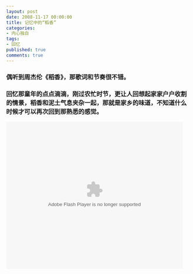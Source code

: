 ```yaml
---
layout: post
date: 2008-11-17 00:00:00
title: 记忆中的“稻香”
categories:
- 内心独白
tags:
- 回忆
published: true
comments: true
---
```

<p><h3>偶听到周杰伦《稻香》，那歌词和节奏很不错。</h3>
<h3>回忆那童年的点点滴滴，刚过农忙时节，更让人回想起家家户户收割的情景，稻香和泥土气息夹杂一起，那就是家乡的味道，不知道什么时候才可以再次回到那熟悉的感觉。</h3>
<embed src="http://player.youku.com/player.php/sid/XNTIyMzMzNzI=/v.swf" quality="high" width="480" height="400" align="middle" allowscriptaccess="sameDomain" type="application/x-shockwave-flash"></embed></p>
